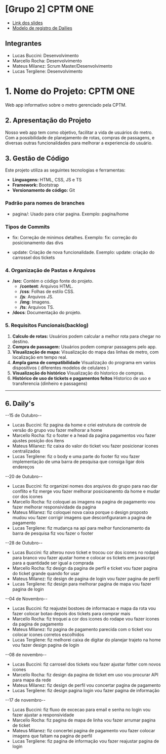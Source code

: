 # [Grupo 2] CPTM ONE

- [Link dos slides](https://docs.google.com/presentation/d/1WhcmPL6o3zCwUjxxyQNF7d44-AmTVTR8ej00qzn1UnQ/edit?usp=sharing)
- [Modelo de registro de Dailies](https://docs.google.com/document/d/1sg9-XnS0XWlmYKIeP0JerL6xg7LS9sgfdZZyv98aP5c/edit?usp=sharing)

## Integrantes

- Lucas Buccini: Desenvolvimento
- Marcello Rocha: Desenvolvimento
- Mateus Milanez: Scrum Master/Desenvolvimento
- Lucas Tergilene: Desenvolvimento

# 1. Nome do Projeto: CPTM ONE

Web app informativo sobre o metro gerenciado pela CPTM.

## 2. Apresentação do Projeto

Nosso web app tem como objetivo, facilitar a vida de usuários do metro. Com a possibilidade de planejamento de rotas, compras de passagens, e diversas outras funcionalidades para melhorar a experiencia do usuário.

## 3. Gestão de Código

Este projeto utiliza as seguintes tecnologias e ferramentas:

- **Linguagens:** HTML, CSS, JS e TS
- **Framework:** Bootstrap
- **Versionamento de código:** Git

### Padrão para nomes de branches

- pagina/: Usado para criar pagina.
Exemplo: pagina/home



### Tipos de Commits


- fix: Correção de minimos detalhes.
Exemplo: fix: correção do posicionamento das divs

- update: Criação de nova funcionalidade.
Exemplo: update: criação do carrossel dos tickets

### 4. Organização de Pastas e Arquivos

- **/src**: Contém o código fonte do projeto.
  - **/content**: Arquivos HTML.
  - **/css**: Folhas de estilo CSS.
  - **/js**: Arquivos JS.
  - **/img**: Imagens.
  - **/ts**: Arquivos TS.
- **/docs**: Documentação do projeto.


### 5. Requisitos Funcionais(backlog)

1. **Calculo de rotas:** Usuários podem calcular a melhor rota para chegar no destino.
2. **Compra de passagem:** Usuários podem comprar passagens pelo app.
3. **Visualização de mapa:** Visualização do mapa das linhas de metro, com localização em tempo real.
4. **Ampla gama de compatibilidade** Visualização do programa em varios dispositivos ( diferentes modelos de celulares )
5. **Visualização do histórico** Visualização do historico de compras.
6. **Histórico de uso de tickets e pagamentos feitos** Historico de uso e transferencia (dinheiro e passagens)
---

## 6. Daily's
--15 de Outubro--
- Lucas Buccini:
fiz pagina da home e criei estrutura de controle de versão do grupo
vou fazer melhorar a home
- Marcello Rocha:
fiz o footer e a head da pagina pagamentos
vou fazer ajustes posição dos itens
- Mateus Milanez:
fiz caixa do valor do ticket
vou fazer posicionar icones centralizados
- Lucas Tergilene:
fiz o body e uma parte do footer
fiz vou fazer implementação de uma barra de pesquisa que consiga ligar dois endereços 

--20 de Outubro--
- Lucas Buccini:
fiz organizei nomes dos arquivos do grupo para nao dar conflito e fiz merge 
vou fazer melhorar posicioanemto da home e mudar cor dos icones
- Marcello Rocha:
fiz coloquei as imagens na pagina de pagamento
vou fazer melhorar responsividade da pagina
- Mateus Milanez: 
fiz coloquei nova caixa porque o design proposto mudou
vou fazer corrigir imagens que desconfiguraram a pagina de pagamento
- Lucas Tergilene:
fiz mudança na api para melhor funcionamento da barra de pesquisa
fiz vou fazer o footer

--28 de Outubro--
- Lucas Buccini:
fiz alterou novo ticket e trocou cor dos icones no rodapé para branco
vou fazer ajustar home e colocar os tickets em javascript para a quantidade ser igual a comprada
- Marcello Rocha:
fiz design da pagina de perfil e ticket
vou fazer pagina do ticket grande quando for usar
- Mateus Milanez: 
fiz design de pagina de login
vou fazer pagina de perfil
- Lucas Tergilene:
fiz design para melhorar pagina de mapa
vou fazer pagina de login

--04 de Novembro--
- Lucas Buccini:
fiz reajustei bostoes de informacao e mapa da rota
vou fazer colocar botao depois dos tickets para comprar mais 
- Marcello Rocha:
fiz troquei a cor dos icones do rodape
vou fazer icones da pagina de pagamento
- Mateus Milanez: 
fiz pagina de pagamento parecida com o ticket 
vou colocar icones corretos escolhidos
- Lucas Tergilene:
fiz melhorei caixa de digitar do planejar trajeto na home
vou fazer design pagina de login

--08 de novembro--
- Lucas Buccini:
fiz carrosel dos tickets
vou fazer ajustar fotter com novos icones
- Marcello Rocha:
fiz design da pagina de ticket em uso
vou procurar API para mapa da rede 
- Mateus Milanez: 
fiz design de perfil
vou concertar pagina de pagamento
- Lucas Tergilene:
fiz design pagina login
vou fazer pagina de informação

--17 de novembro--
- Lucas Buccini:
fiz fluxo de excecao para email e senha no login
vou fazer ajustar a responsividade 
- Marcello Rocha:
fiz pagina de mapa de linha
vou fazer arrumar pagina de ticket
- Mateus Milanez: 
fiz concertei pagina de pagamento 
vou fazer colocar imagens que faltam na pagina de perfil
- Lucas Tergilene:
fiz pagina de informação
vou fazer reajustar pagina de login
